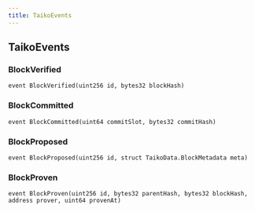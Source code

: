 ```yaml
---
title: TaikoEvents
---
```


## TaikoEvents

### BlockVerified

```solidity
event BlockVerified(uint256 id, bytes32 blockHash)
```

### BlockCommitted

```solidity
event BlockCommitted(uint64 commitSlot, bytes32 commitHash)
```

### BlockProposed

```solidity
event BlockProposed(uint256 id, struct TaikoData.BlockMetadata meta)
```

### BlockProven

```solidity
event BlockProven(uint256 id, bytes32 parentHash, bytes32 blockHash, address prover, uint64 provenAt)
```
